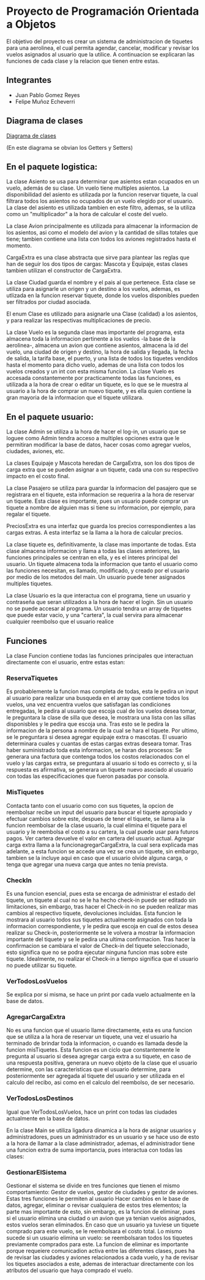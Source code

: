 
# Proyecto de Programación Orientada a Objetos
El objetivo del proyecto es crear un sistema de administracion de tiquetes para una aerolinea,
el cual permita agendar, cancelar, modificar y revisar los vuelos asignados al usuario que la
utilice. A continuacion se explicaran las funciones de cada clase y la relacion que tienen entre
estas.

## Integrantes
- Juan Pablo Gomez Reyes
- Felipe Muñoz Echeverri
  
## Diagrama de clases
[Diagrama de clases](https://app.genmymodel.com/api/projects/_ilWKYCTREe2TQ77rRj9fOQ/diagrams/_ilWKYyTREe2TQ77rRj9fOQ/svg)

(En este diagrama se obvian los Getters y Setters)

## En el paquete logistica:

La clase Asiento se usa para determinar que asientos estan ocupados en un vuelo, además de su clase.
Un vuelo tiene multiples asientos. La disponibilidad del asiento es utilizada por la funcion reservar
tiquete, la cual filtrara todos los asientos no ocupados de un vuelo elegido por el usuario. La clase
del asiento es utilizada tambien en este filtro, ademas, se la utiliza como un "multiplicador" a la hora
de calcular el coste del vuelo.

La clase Avion principalmente es utilizada para almacenar la informacion de los asientos, asi como el
modelo del avion y la cantidad de sillas totales que tiene; tambien contiene una lista con todos los 
aviones registrados hasta el momento.

CargaExtra es una clase abstracta que sirve para plantear las reglas que han de seguir los dos tipos de 
cargas: Mascota y Equipaje, estas clases tambien utilizan el constructor de CargaExtra.

La clase Ciudad guarda el nombre y el pais al que pertenece. Esta clase se utiliza para asignarle un 
origen y un destino a los vuelos, ademas, es utlizada en la funcion reservar tiquete, donde los vuelos
disponibles pueden ser filtrados por ciudad asociada.

El enum Clase es utilizado para asignarle una Clase (calidad) a los asientos, y para realizar las
respectivas multiplicaciones de precio.

La clase Vuelo es la segunda clase mas importante del programa, esta almacena toda la informacion
pertinente a los vuelos -la base de la aerolinea-, almacena un avion que contiene asientos,
almacena la id del vuelo, una ciudad de origen y destino, la hora de salida y llegada, la fecha de
salida, la tarifa base, el puerto, y una lista de todos los tiquetes vendidos hasta el momento para
dicho vuelo, ademas de una lista con todos los vuelos creados y un int con esta misma funcion.
La clase Vuelo es accesada constantemente por practicamente todas las funciones, es utilizada a la hora
de crear o editar un tiquete, es lo que se le muestra al usuario a la hora de comprar un nuevo tiquete,
y es ella quien contiene la gran mayoria de la informacion que el tiquete utilizara.

## En el paquete usuario:

La clase Admin se utiliza a la hora de hacer el log-in, un usuario que se loguee como Admin tendra
acceso a multiples opciones extra que le permitiran modificar la base de datos, hacer cosas como
agregar vuelos, ciudades, aviones, etc.

La clases Equipaje y Mascota heredan de CargaExtra, son los dos tipos de carga extra que se pueden asignar
a un tiquete, cada una con su respectivo impacto en el costo final.

La clase Pasajero se utiliza para guardar la informacion del pasajero que se registrara en el tiquete,
esta informacion se requerira a la hora de reservar un tiquete. Esta clase es importante, pues un
usuario puede comprar un tiquete a nombre de alguien mas si tiene su informacion, por ejemplo, para
regalar el tiquete.

PreciosExtra es una interfaz que guarda los precios correspondientes a las cargas extras. A esta
interfaz se la llama a la hora de calcular precios.

La clase tiquete es, definitivamente, la clase mas importante de todas. Esta clase almacena informacion
y llama a todas las clases anteriores, las funciones principales se centran en ella, y es el interes
principal del usuario. Un tiquete almacena toda la informacion que tanto el usuario como las funciones
necesitan, es llamado, modificado, y creado por el usuario por medio de los metodos del main. Un usuario
puede tener asignados multiples tiquetes.

La clase Usuario es la que interactua con el programa, tiene un usuario y contraseña que
seran utilizados a la hora de hacer el login. Sin un usuario no se puede accesar al programa. Un usuario
tendra un array de tiquetes que puede estar vacio, y una "cartera", la cual servira para almacenar cualquier
reembolso que el usuario realice

## Funciones

La clase Funcion contiene todas las funciones principales que interactuan directamente con el usuario,
entre estas estan:

### ReservaTiquetes 
Es probablemente la funcion mas completa de todas, esta le pedira un input al usuario
para realizar una busqueda en el array que contiene todos los vuelos, una vez encuentra vuelos que
satisfagan las condiciones entregadas, le pedira al usuario que escoja cual de los vuelos desea tomar,
le preguntara la clase de silla que desea, le mostrara una lista con las sillas disponisbles y le pedira
que escoja una. Tras esto se le pedira la informacion de la persona a nombre de la cual se hara 
el tiquete. Por ultimo, se le preguntara si desea agregar equipaje extra o mascotas. El usuario
determinara cuales y cuantas de estas cargas extras deseara tomar. Tras haber suministrado toda esta
informacion, se haran dos procesos: Se generara una factura que contenga todos los costos 
relacionados con el vuelo y las cargas extra, se preguntara al usuario si todo es correcto y, 
si la respuesta es afirmativa, se generara un tiquete nuevo asociado al usuario con todas las
especificaciones que fueron pasadas por consola.

### MisTiquetes 
Contacta tanto con el usuario como con sus tiquetes, la opcion de reembolsar recibe
un input del usuario para buscar el tiquete apropiado y efectuar cambios sobre este, despues de
tener el tiquete, se llama a la funcion reembolsar de la clase usuario, la cual elimina el 
tiquete para el usuario y le reembolsa el costo a su cartera, la cual puede usar para futuros pagos.
Ver cartera devuelve el valor en cartera del usuario actual.
Agregar carga extra llama a la funcionagregarCargaExtra, la cual sera explicada mas adelante, 
a esta funcion se accede una vez se crea un tiquete, sin embargo, tambien se la incluye aqui en caso
que el usuario olvide alguna carga, o tenga que agregar una nueva carga que antes no tenia prevista.

### CheckIn 
Es una funcion esencial, pues esta se encarga de administrar el estado del tiquete,
un tiquete al cual no se le ha hecho check-in puede ser editado sin limitaciones, sin embargo,
tras hacer el Check-in no se pueden realizar mas cambios al respectivo tiquete, devoluciones
incluidas. Esta funcion le mostrara al usuario todos sus tiquetes actualmente asignados con toda la
informacion correspondiente, y le pedira que escoja en cual de estos desea realizar su
Check-in, posteriormente se le volvera a mostrar la informacion importante del tiquete y se
le pedira una ultima confirmacion. Tras hacer la confirmacion se cambiara el valor de Check-in
del tiquete seleccionado, esto significa que no se podra ejecutar ninguna funcion mas sobre este tiquete.
Idealmente, no realizar el Check-in a tiempo significa que el usuario no puede utilizar su tiquete.

### VerTodosLosVuelos 
Se explica por si misma, se hace un print por cada vuelo actualmente en la
base de datos.

### AgregarCargaExtra 
No es una funcion que el usuario llame directamente, esta es una funcion que
se utiliza a la hora de reservar un tiquete, una vez el usuario ha terminado de brindar toda la informacion,
o cuando es llamada desde la funcion misTiquetes.
Esta funcion es un ciclo que constantemente le pregunta al usuario si desea agregar carga extra
a su tiquete, en caso de una respuesta positiva, generara un nuevo objeto de la clase que el
usuario determine, con las caracteristicas que el usuario determine, para posteriormente ser agregada
al tiquete del usuario y ser utilizada en el calculo del recibo, asi como en el calculo del reembolso,
de ser necesario.

### VerTodosLosDestinos

Igual que VerTodosLosVuelos, hace un print con todas las ciudades actualmente
en la base de datos.



En la clase Main se utiliza ligadura dinamica a la hora de asignar usuarios y administradores,
pues un administrador es un usuario y se hace uso de esto a la hora de llamar a la clase administrador,
ademas, el administrador tiene una funcion extra de suma importancia, pues interactua con todas las clases:

### GestionarElSistema

Gestionar el sistema se divide en tres funciones que tienen el mismo comportamiento:
Gestor de vuelos, gestor de ciudades y gestor de aviones. Estas tres funciones le permiten al usuario
Hacer cambios en le base de datos, agregar, eliminar o revisar cualquiera de estos tres elementos;
la parte mas importante de esto, sin embargo, es la funcion de eliminar, pues si el usuario elimina 
una ciudad o un avion que ya tenian vuelos asignados, estos vuelos seran eliminados. En caso que un
usuario ya tuviese un tiquete comprado para este vuelo, se le reembolsara el costo total.
Lo mismo sucede si un usuario elimina un vuelo: se reembolsaran todos los tiquetes previamente
comprados para este. La funcion de eliminar es importante porque requeiere comunicadion activa
entre las diferentes clases, pues ha de revisar las ciudades y aviones relacionados a cada vuelo,
y ha de revisar los tiquetes asociados a este, ademas de interactuar directamente con los
atributos del usuario que haya comprado el vuelo.